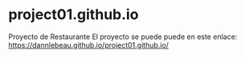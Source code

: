 # project01.github.io
Proyecto de Restaurante
El proyecto se puede puede en este enlace: https://dannlebeau.github.io/project01.github.io/
